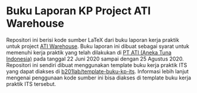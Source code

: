 # Buku Laporan KP Project ATI Warehouse

Repositori ini berisi kode sumber LaTeX dari buku laporan kerja praktik untuk project [ATI Warehouse](https://github.com/threeal/ati-warehouse).
Buku laporan ini dibuat sebagai syarat untuk memenuhi kerja praktik yang telah dilakukan di [PT ATI (Aneka Tuna Indonesia)](http://tunaindonesia.com/) pada tanggal 22 Juni 2020 sampai dengan 25 Agustus 2020.
Repositori ini sendiri dibuat menggunakan template buku kerja praktik ITS yang dapat diakses di [b201lab/template-buku-kp-its](https://github.com/b201lab/template-buku-kp-its).
Informasi lebih lanjut mengenai penggunaan kode sumber ini bisa diakses di template buku kerja praktik ITS tersebut.
